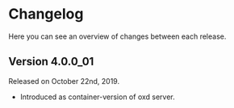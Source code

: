 # Changelog

Here you can see an overview of changes between each release.

## Version 4.0.0_01

Released on October 22nd, 2019.

* Introduced as container-version of oxd server.
